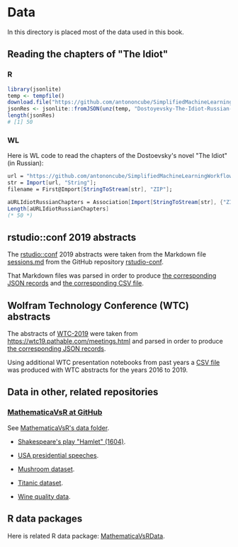 # Data

In this directory is placed most of the data used in this book.

## Reading the chapters of "The Idiot"

### R

```r
library(jsonlite)
temp <- tempfile()
download.file("https://github.com/antononcube/SimplifiedMachineLearningWorkflows-book/raw/master/Data/Dostoyevsky-The-Idiot-Russian-chapters.json.zip",temp)
jsonRes <- jsonlite::fromJSON(unz(temp, "Dostoyevsky-The-Idiot-Russian-chapters.json"))
length(jsonRes)
# [1] 50
```


### WL

Here is WL code to read the chapters of the Dostoevsky's novel "The Idiot" (in Russian):

```mathematica
url = "https://github.com/antononcube/SimplifiedMachineLearningWorkflows-book/raw/master/Data/Dostoyevsky-The-Idiot-Russian-chapters.json.zip";
str = Import[url, "String"];
filename = First@Import[StringToStream[str], "ZIP"];

aURLIdiotRussianChapters = Association[Import[StringToStream[str], {"ZIP", filename, "JSON"}]];
Length[aURLIdiotRussianChapters]
(* 50 *)
```

## rstudio::conf 2019 abstracts

The 
[rstudio::conf](https://rstudio.com/conference/) 
2019 abstracts were taken from the Markdown file
[sessions.md](https://github.com/rstudio/rstudio-conf/blob/master/2019/sessions.md)
from the GitHub repository 
[rstudio-conf](https://github.com/rstudio/rstudio-conf).

That Markdown files was parsed in order to produce 
[the corresponding JSON records](./RStudio-conf-2019-abstracts.json) and
[the corresponding CSV file](./RStudio-conf-2019-abstracts.csv).

 
## Wolfram Technology Conference (WTC) abstracts

The abstracts of 
[WTC-2019](https://www.wolfram.com/events/technology-conference/2019)
were taken from 
https://wtc19.pathable.com/meetings.html 
and parsed in order to produce
[the corresponding JSON records](./Wolfram-Technology-Conference-2019-abstracts.json).

Using additional WTC presentation notebooks from past years a 
[CSV file](./Wolfram-Technology-Conference-2016-to-2019-abstracts.csv) 
was produced with WTC abstracts for the years 2016 to 2019.  


## Data in other, related repositories

### [MathematicaVsR at GitHub](https://github.com/antononcube/MathematicaVsR)

See [MathematicaVsR's data folder](https://github.com/antononcube/MathematicaVsR/tree/master/Data).

- [Shakespeare's play "Hamlet" (1604)](https://github.com/antononcube/MathematicaVsR/blob/master/Data/MathematicaVsR-Data-Hamlet.csv).

- [USA presidential speeches](https://github.com/antononcube/MathematicaVsR/blob/master/Data/MathematicaVsR-Data-StateOfUnionSpeeches.JSON.zip).
  
- [Mushroom dataset](https://github.com/antononcube/MathematicaVsR/blob/master/Data/MathematicaVsR-Data-Mushroom.csv).

- [Titanic dataset](https://github.com/antononcube/MathematicaVsR/blob/master/Data/MathematicaVsR-Data-Titanic.csv).

- [Wine quality data](https://github.com/antononcube/MathematicaVsR/blob/master/Data/MathematicaVsR-Data-WineQuality.csv). 


## R data packages

Here is related R data package: [MathematicaVsRData](https://github.com/antononcube/R-packages/tree/master/MathematicaVsRData).  